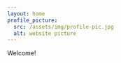 ```yaml
---
layout: home
profile_picture:
  src: /assets/img/profile-pic.jpg
  alt: website picture
---
```


<p>
  Welcome! 
</p>

